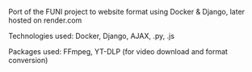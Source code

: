Port of the FUNI project to website format using Docker & Django, later hosted on render.com

Technologies used:
Docker, Django, AJAX, .py, .js

Packages used:
FFmpeg, YT-DLP (for video download and format conversion)
